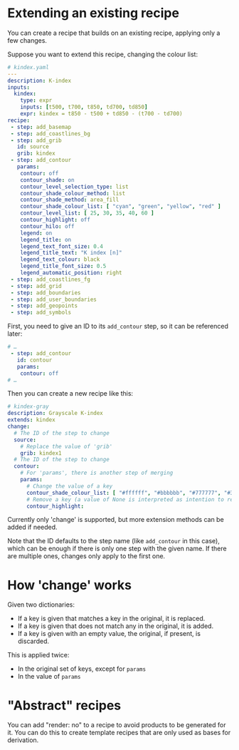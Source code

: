 # Extending an existing recipe

You can create a recipe that builds on an existing recipe, applying only a few changes.

Suppose you want to extend this recipe, changing the colour list:

```yaml
# kindex.yaml
---
description: K-index
inputs:
  kindex:
    type: expr
    inputs: [t500, t700, t850, td700, td850]
    expr: kindex = t850 - t500 + td850 - (t700 - td700)
recipe:
 - step: add_basemap
 - step: add_coastlines_bg
 - step: add_grib
   id: source
   grib: kindex
 - step: add_contour
   params:
    contour: off
    contour_shade: on
    contour_level_selection_type: list
    contour_shade_colour_method: list
    contour_shade_method: area_fill
    contour_shade_colour_list: [ "cyan", "green", "yellow", "red" ]
    contour_level_list: [ 25, 30, 35, 40, 60 ]
    contour_highlight: off
    contour_hilo: off
    legend: on
    legend_title: on
    legend_text_font_size: 0.4
    legend_title_text: "K index [n]"
    legend_text_colour: black
    legend_title_font_size: 0.5
    legend_automatic_position: right
 - step: add_coastlines_fg
 - step: add_grid
 - step: add_boundaries
 - step: add_user_boundaries
 - step: add_geopoints
 - step: add_symbols
```

First, you need to give an ID to its `add_contour` step, so it can be referenced later:

```yaml
# …
 - step: add_contour
   id: contour
   params:
    contour: off
# …
```

Then you can create a new recipe like this:

```yaml
# kindex-gray
description: Grayscale K-index
extends: kindex
change:
  # The ID of the step to change
  source:
    # Replace the value of 'grib'
    grib: kindex1
  # The ID of the step to change
  contour:
    # For 'params', there is another step of merging
    params:
      # Change the value of a key
      contour_shade_colour_list: [ "#ffffff", "#bbbbbb", "#777777", "#333333" ]
      # Remove a key (a value of None is interpreted as intention to remove)
      contour_highlight:
```

Currently only 'change' is supported, but more extension methods can be added
if needed.

Note that the ID defaults to the step name (like `add_contour` in this case),
which can be enough if there is only one step with the given name. If there are
multiple ones, changes only apply to the first one.


# How 'change' works

Given two dictionaries:

* If a key is given that matches a key in the original, it is replaced.
* If a key is given that does not match any in the original, it is added.
* If a key is given with an empty value, the original, if present, is
  discarded.

This is applied twice:

* In the original set of keys, except for `params`
* In the value of `params`


# "Abstract" recipes

You can add "render: no" to a recipe to avoid products to be generated for it.
You can do this to create template recipes that are only used as bases for
derivation.
